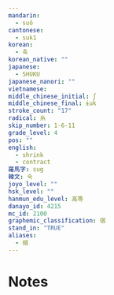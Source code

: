 ```yaml
---
mandarin:
  - suō
cantonese:
  - suk1
korean:
  - 축
korean_native: ""
japanese:
  - SHUKU
japanese_nanori: ""
vietnamese:
middle_chinese_initial: ʃ
middle_chinese_final: ɨuk
stroke_count: "17"
radical: 糸
skip_number: 1-6-11
grade_level: 4
pos: ""
english:
  - shrink
  - contract
羅馬字: sug
韓文: 숙
joyo_level: ""
hsk_level: ""
hanmun_edu_level: 高等
danayo_id: 4215
mc_id: 2100
graphemic_classification: 宿
stand_in: "TRUE"
aliases:
  - 缩
---
```


# Notes

